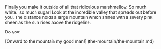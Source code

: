 
Finally you make it outside of all that ridiculous marshmellow.  So much white.. so much sugar!  Look at the incredible valley that spreads out before you.  The distance holds a large mountain which shines with a silvery pink sheen as the sun rises above the ridgeline.

Do you:

[Onward to the mountain my good man!] (the-mountain/the-mountain.md)